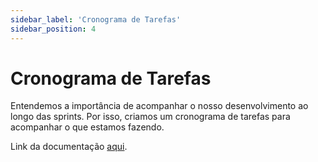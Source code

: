 ```yaml
---
sidebar_label: 'Cronograma de Tarefas'
sidebar_position: 4
---
```


# Cronograma de Tarefas

Entendemos a importância de acompanhar o nosso desenvolvimento ao longo das sprints. Por isso, criamos um cronograma de tarefas para acompanhar o que estamos fazendo. 

<!-- ![Cronograma](../../static/img/cronograma-de-tarefas.png) -->

Link da documentação [aqui](https://docs.google.com/spreadsheets/d/1J8k--61ZfvntqrVQRZ0e5L-lw19ZVX-jIk2XtKoxJ6k/edit?usp=sharing). 